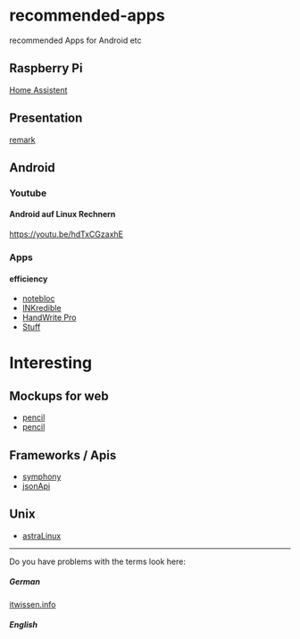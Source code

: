 # recommended-apps
recommended Apps for Android etc



## Raspberry Pi
[Home Assistent](https://www.home-assistant.io/)


## Presentation
[remark](https://remarkjs.com/#1)

## Android
### Youtube
#### Android auf Linux Rechnern
https://youtu.be/hdTxCGzaxhE

### Apps 
#### efficiency
* [notebloc](https://play.google.com/store/apps/details?id=com.notebloc.app)
* [INKredible](https://play.google.com/store/apps/details?id=com.viettran.INKredible)
* [HandWrite Pro](https://play.google.com/store/apps/details?id=net.thoster.handwrite)
* [Stuff](https://play.google.com/store/apps/details?id=com.stuff.todo)

# Interesting
## Mockups for web
 * [pencil](https://www.chip.de/downloads/Pencil-fuer-Firefox_32625695.html)
 * [pencil](https://pencil.evolus.vn/Downloads.html)

## Frameworks / Apis
* [symphony](https://symfony.com/what-is-symfony)
* [jsonApi](https://jsonapi.org/)

## Unix
* [astraLinux](https://translate.google.com/translate?hl=&sl=ru&tl=en&u=https%3A%2F%2Fastralinux.ru%2Fproducts%2Fastra-linux-common-edition%2F)

<hr>
Do you have problems with the terms look here:


##### German
[itwissen.info](https://www.itwissen.info/)

##### English
